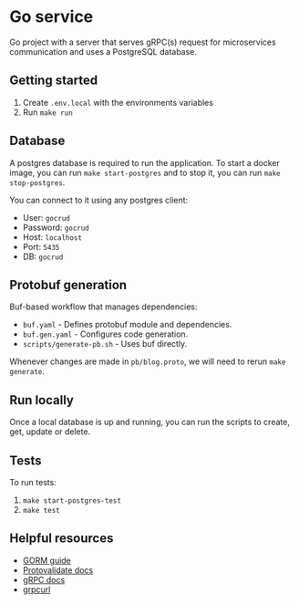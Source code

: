 
# Go service

Go project with a server that serves gRPC(s) request for microservices communication and uses a PostgreSQL database.

## Getting started

1. Create `.env.local` with the environments variables
1. Run `make run`

## Database

A postgres database is required to run the application. To start a docker image, you can run `make start-postgres` and to stop it, you can run `make stop-postgres`.

You can connect to it using any postgres client: 
  - User: `gocrud`
  - Password: `gocrud`
  - Host: `localhost`
  - Port: `5435`
  - DB: `gocrud`

## Protobuf generation

Buf-based workflow that manages dependencies:

- `buf.yaml` - Defines protobuf module and dependencies.
- `buf.gen.yaml` - Configures code generation.
- `scripts/generate-pb.sh` - Uses buf directly.

Whenever changes are made in `pb/blog.proto`, we will need to rerun `make generate`.

## Run locally

Once a local database is up and running, you can run the scripts to create, get, update or delete.

## Tests

To run tests:
1. `make start-postgres-test`
1. `make test` 

## Helpful resources

- [GORM guide](https://gorm.io/docs/index.html)
- [Protovalidate docs](https://protovalidate.com/quickstart/grpc-go/)
- [gRPC docs](https://grpc.io/docs/languages/go/quickstart/)
- [grpcurl](https://github.com/fullstorydev/grpcurl)

